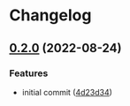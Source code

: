 # Changelog

## [0.2.0](https://github.com/ChipWolf/test-matrix/compare/c-b-v0.1.0...c-b-v0.2.0) (2022-08-24)


### Features

* initial commit ([4d23d34](https://github.com/ChipWolf/test-matrix/commit/4d23d3493e7dd0c6cc9cbcaac218ad505e783825))
